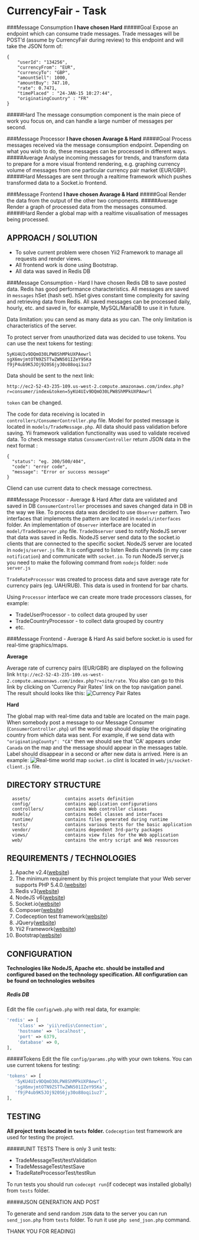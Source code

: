 CurrencyFair - Task
===================
###Message Consumption
**I have chosen Hard**
#####Goal
Expose an endpoint which can consume trade messages. Trade messages will be POST’d (assume by CurrencyFair during review) to this endpoint and will take the JSON form of:
```
{
    "userId": "134256", 
    "currencyFrom": "EUR", 
    "currencyTo": "GBP", 
    "amountSell": 1000, 
    "amountBuy": 747.10, 
    "rate": 0.7471, 
    "timePlaced" : "24-JAN-15 10:27:44", 
    "originatingCountry" : "FR"
}
```
#####Hard
The message consumption component is the main piece of work you focus on, and can handle a large number of messages per second.

###Message Processor
**I have chosen Avarage & Hard**
#####Goal
Process messages received via the message consumption endpoint. Depending on what you wish to do, these messages can be processed in different ways.
#####Average
Analyse incoming messages for trends, and transform data to prepare for a more visual frontend rendering, e.g. graphing currency volume of messages from one particular currency pair market (EUR/GBP).
#####Hard
Messages are sent through a realtime framework which pushes transformed data to a Socket.io frontend.

###Message Frontend
**I have chosen Avarage & Hard**
#####Goal
Render the data from the output of the other two components.
#####Average
Render a graph of processed data from the messages consumed.
#####Hard
Render a global map with a realtime visualisation of messages being processed.

APPROACH / SOLUTION
-------------------
- To solve current problem were chosen Yii2 Framework to manage all requests and render views.
- All frontend work is done using Bootstrap.
- All data was saved in Redis DB

###Message Consumption - Hard
I have chosen Redis DB to save posted data. Redis has good performance characteristics. 
All messages are saved in `messages` hSet (hash set). hSet gives constant time complexity for saving and retrieving data from Redis.
All saved messages can be processed daily, hourly, etc. and saved in, for example, MySQL/MariaDB to use it in future.

Data limitation: you can send as many data as you can. The only limitation is characteristics of the server.

To protect server from unauthorized data was decided to use tokens. You can use the next tokens for testing: 
```
5yKU4UIv9DQmO30LPW8ShMPkUXPAewrl
sgX6mvjmtOTN9ZSTTwZWN501IZeY95Ka
f9jP4ub9K5JOj920S6jy30o88oqi1uz7
```
Data should be sent to the next link:

`http://ec2-52-43-235-109.us-west-2.compute.amazonaws.com/index.php?r=consumer/index&token=5yKU4UIv9DQmO30LPW8ShMPkUXPAewrl`

`token` can be changed.

The code for data receiving is located in `controllers/ConsumerController.php` file. 
Model for posted message is located in `models/TradeMessage.php`. 
All data should pass validation before saving. Yii framework validation functionality was used to validate received data.
To check message status `ConsumerController` return JSON data in the next format : 
```
{
  "status": "eg. 200/500/404",
  "code": "error code",
  "message": "Error or success message"
}
```
Cliend can use current data to check message correctness.

###Message Processor - Average & Hard
After data are validated and saved in DB `ConsumerController` processes and saves changed data in DB in the way we like. 
To process data was decided to use `Observer` pattern. Two interfaces that implements the pattern are located in `models/interfaces` folder. 
An implementation of `Observer` interface are located in `model/TradeObserver.php` file. `TradeObserver` used to notify NodeJS server that data was saved in Redis. NodeJS server send data to the socket.io clients that are connected to the specific socket.
NodeJS server are located in `nodejs/server.js` file. It is configured to listen Redis channels (in my case `notification`) and communicate with `socket.io`.
To run NodeJS server.js you need to make the following command from `nodejs` folder: `node server.js`

`TradeRateProcessor` was created to process data and save average rate for currency pairs (eg. UAH/RUB). This data is used in frontend for bar charts.

Using `Processor` interface we can create more trade processors classes, for example: 
- TradeUserProcessor - to collect data grouped by user
- TradeCountryProcessor - to collect data grouped by country 
- etc.

###Message Frontend - Average & Hard
As said before socket.io is used for real-time graphics/maps.

**Average** 

Average rate of currency pairs (EUR/GBR) are displayed on the following link 
`http://ec2-52-43-235-109.us-west-2.compute.amazonaws.com/index.php?r=site/rate`. You also can go to this link by clicking on 'Currency Pair Rates' link on the top navigation panel.
 The result should looks like this:
 ![Currency Pair Rates](http://image.prntscr.com/image/3fcf62f68218408585df9605ee9badcf.png)
 
 **Hard**
 
 The global map with real-time data and table are located on the main page. 
 When somebody post a message to our Message Consumer (`ConsumerController.php`) url the world map should display the originating country from which data was sent. 
 For example, if we send data with `"originatingCounty": "CA"` then we should see that 'CA' appears under `Canada` on the map and the message should appear in the messages table. Label should disappear in a second or after new data is arrived.
 Here is an example: 
 ![Real-time world map](http://image.prntscr.com/image/d7b69f67a75b45c6bde02cf099c34560.png)
 `socket.io` clint is located in `web/js/socket-client.js` file.

DIRECTORY STRUCTURE
-------------------

      assets/             contains assets definition
      config/             contains application configurations
      controllers/        contains Web controller classes
      models/             contains model classes and interfaces
      runtime/            contains files generated during runtime
      tests/              contains various tests for the basic application
      vendor/             contains dependent 3rd-party packages
      views/              contains view files for the Web application
      web/                contains the entry script and Web resources

REQUIREMENTS / TECHNOLOGIES
---------------------------
1. Apache v2.4([website](https://httpd.apache.org/))
2. The minimum requirement by this project template that your Web server supports PHP 5.4.0.([website](http://php.net))
3. Redis v3([website](http://redis.io/))
4. NodeJS v6([website](https://nodejs.org/en/))
5. Socket.io([website](http://socket.io/))
6. Composer([website](https://getcomposer.org/))
7. Codeception test framework([website](http://codeception.com/))
8. JQuery([website](https://jquery.com/))
9. Yii2 Framework([website](http://www.yiiframework.com/))
10. Bootstrap([website](http://getbootstrap.com/))

CONFIGURATION
-------------
**Technologies like NodeJS, Apache etc. should be installed and configured based on the technology specification. All configuration can be found on technologies websites**
##### Redis DB
Edit the file `config/web.php` with real data, for example:

```php
'redis' => [
    'class' => 'yii\redis\Connection',
    'hostname' => 'localhost',
    'port' => 6379,
    'database' => 0,
],
```
#####Tokens
Edit the file `config/params.php` with your own tokens. You can use current tokens for testing:
```php
'tokens' => [
   '5yKU4UIv9DQmO30LPW8ShMPkUXPAewrl',
   'sgX6mvjmtOTN9ZSTTwZWN501IZeY95Ka',
   'f9jP4ub9K5JOj920S6jy30o88oqi1uz7',
],
```

TESTING
-------
**All project tests located in `tests` folder.**
`Codeception` test framework are used for testing the project.

#####UNIT TESTS
There is only 3 unit tests: 
- TradeMessageTest/testValidation
- TradeMessageTest/testSave
- TradeRateProcessorTest/testRun

To run tests you should run `codecept run`(if codecept was installed globally) from `tests` folder.

#####JSON GENERATION AND POST

To generate and send random `JSON` data to the server you can run `send_json.php` from `tests` folder. To run it use `php send_json.php` command.


THANK YOU FOR READING)
